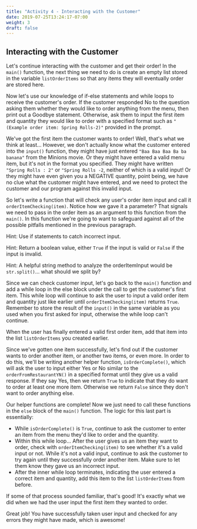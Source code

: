 ```yaml
---
title: "Activity 4 - Interacting with the Customer"
date: 2019-07-25T13:24:17-07:00
weight: 3
draft: false
---
```

## Interacting with the Customer
Let's continue interacting with the customer and get their order! In the `main()` function, the next thing we need to do is create an empty list stored in the variable `listOrderItems` so that any items they will eventually order are stored here.

Now let's use our knowledge of if-else statements and while loops to receive the customer's order. If the customer responded No to the question asking them whether they would like to order anything from the menu, then print out a Goodbye statement. Otherwise, ask them to input the first item and quantity they would like to order with a specified format such as `"(Example order item: Spring Rolls-2)"` provided in the prompt.   

We've got the first item the customer wants to order! Well, that's what we think at least... However, we don't actually know what the customer entered into the `input()` function, they might have just entered `"Baa Baa Baa Ba ba banana"` from the Minions movie. Or they might have entered a valid menu item, but it's not in the format you specified. They might have written `"Spring Rolls : 2"` or `"Spring Rolls -2`, neither of which is a valid input! Or they might have even given you a NEGATIVE quantity, point being, we have no clue what the customer might have entered, and we need to protect the customer and our program against this invalid input.

So let's write a function that will check any user's order item input and call it `orderItemChecking(item)`. Notice how we gave it a parameter? That signals we need to pass in the order item as an argument to this function from the `main()`. In this function we're going to want to safeguard against all of the possible pitfalls mentioned in the previous paragraph.

Hint: Use if statements to catch incorrect input.

Hint: Return a boolean value, either `True` if the input is valid or `False` if the input is invalid.

Hint: A helpful string method to analyze the orderItemInput would be `str.split()`... what should we split by?

Since we can check customer input, let's go back to the `main()` function and add a while loop in the else block under the call to get the customer's first item. This while loop will continue to ask the user to input a valid order item and quantity just like earlier until `orderItemChecking(item)` returns `True`. Remember to store the result of the `input()` in the same variable as you used when you first asked for input, otherwise the while loop can't continue.

When the user has finally entered a valid first order item, add that item into the list `listOrderItems` you created earlier.

Since we've gotten one item successfully, let's find out if the customer wants to order another item, or another two items, or even more. In order to do this, we'll be writing another helper function, `isOrderComplete()`, which will ask the user to input either Yes or No similar to the `orderFromRestaurantYN()` in a specified format until they give us a valid response. If they say Yes, then we return `True` to indicate that they do want to order at least one more item. Otherwise we return `False` since they don't want to order anything else.

Our helper functions are complete! Now we just need to call these functions in the `else` block of the `main()` function. The logic for this last part is essentially:

- While `isOrderComplete()` is `True`, continue to ask the customer to enter an item from the menu they'd like to order and the quantity.
- Within this while loop... After the user gives us an item they want to order, check with `orderItemChecking(item)` to see whether it's a valid input or not. While it's not a valid input, continue to ask the customer to try again until they successfully order another item. Make sure to let them know they gave us an incorrect input.
- After the inner while loop terminates, indicating the user entered a correct item and quantity, add this item to the list `listOrderItems` from before.

If some of that process sounded familiar, that's good! It's exactly what we did when we had the user input the first item they wanted to order.

Great job! You have successfully taken user input and checked for any errors they might have made, which is awesome!
